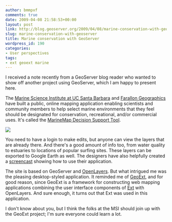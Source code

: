 ```yaml
---
author: bmmpxf
comments: true
date: 2009-04-08 21:58:53+00:00
layout: post
link: http://blog.geoserver.org/2009/04/08/marine-conservation-with-geoserver/
slug: marine-conservation-with-geoserver
title: Marine conservation with GeoServer
wordpress_id: 190
categories:
- User perspectives
tags:
- ext geoext marine
---
```


I received a note recently from a GeoServer blog reader who wanted to show off another project using GeoServer, which I am happy to present here.

The [Marine Science Institute at UC Santa Barbara](http://www.msi.ucsb.edu/) and [Farallon Geographics](http://www.fargeo.com/) have built a public, online mapping application enabling scientists and community members to help select marine environments that they feel should be designated for conservation, recreational, and/or commercial uses.  It's called the [MarineMap Decision Support Tool](http://www.marinemap.org/marinemap/).

[![](http://geoserver.wpengine.com/wp-content/uploads/2009/04/marinemap1-300x1771.png)](http://geoserver.wpengine.com/wp-content/uploads/2009/04/marinemap11.png)

You need to have a login to make edits, but anyone can view the layers that are already there.  And there's a good amount of info too, from water quality to estuaries to locations of popular surfing sites.  These layers can be exported to Google Earth as well.  The designers have also helpfully created a [screencast](http://marinemap.org/demos/mmintro/mmintro.htm) showing how to use their application.

The site is based on GeoServer and [OpenLayers](http://openlayers.org).  But what intrigued me was the pleasing desktop-styled application.  It reminded me of [GeoExt](http://geoext.org), and for good reason, since GeoExt is a framework for constructing web mapping applications combining the user interface components of [Ext](http://extjs.com/) with OpenLayers.  And sure enough, it turns out that Ext was used in this application.

I don't know about you, but I think the folks at the MSI should join up with the GeoExt project; I'm sure everyone could learn a lot.
